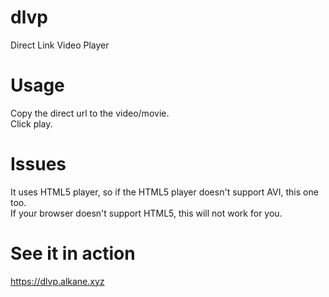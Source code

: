 # dlvp
Direct Link Video Player

# Usage
Copy the direct url to the video/movie. <br/>
Click play.

# Issues
It uses HTML5 player, so if the HTML5 player doesn't support AVI, this one too. <br/>
If your browser doesn't support HTML5, this will not work for you.

# See it in action
<a href="https://dlvp.alkane.xyz">https://dlvp.alkane.xyz</a>
